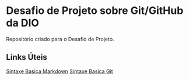 # Desafio de Projeto sobre Git/GitHub da DIO
Repositório criado para o Desafio de Projeto.


## Links Úteis
[Sintaxe Basica Markdown](https://www.markdownguide.org/basic-syntax/)
[Sintaxe Basica Git](https://git-scm.com/docs)
